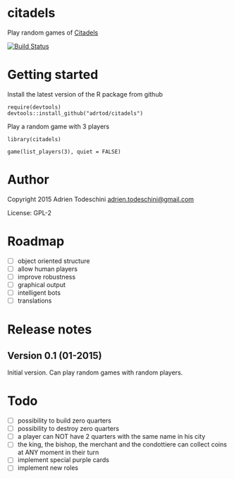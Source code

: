 citadels
=============
Play random games of [Citadels](http://en.wikipedia.org/wiki/Citadels_(card_game))

[![Build Status](https://travis-ci.org/adrtod/citadels.png?branch=master)](https://travis-ci.org/adrtod/citadels)

Getting started
=======
Install the latest version of the R package from github
```
require(devtools)
devtools::install_github("adrtod/citadels")
```

Play a random game with 3 players
```
library(citadels)

game(list_players(3), quiet = FALSE)
```

Author
==================
Copyright 2015 Adrien Todeschini <adrien.todeschini@gmail.com>

License: GPL-2

Roadmap
========
- [ ] object oriented structure
- [ ] allow human players
- [ ] improve robustness
- [ ] graphical output
- [ ] intelligent bots
- [ ] translations

Release notes
==================
Version 0.1 (01-2015)
---------------------
Initial version. Can play random games with random players.

Todo
==================
- [ ] possibility to build zero quarters
- [ ] possibility to destroy zero quarters
- [ ] a player can NOT have 2 quarters with the same name in his city
- [ ] the king, the bishop, the merchant and the condottiere can collect coins
  at ANY moment in their turn
- [ ] implement special purple cards
- [ ] implement new roles
